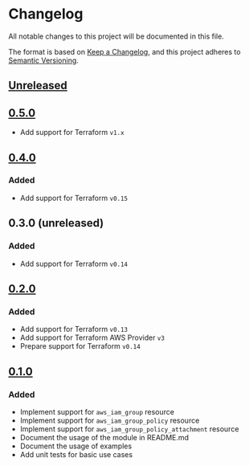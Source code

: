# Changelog

All notable changes to this project will be documented in this file.

The format is based on [Keep a Changelog](https://keepachangelog.com/en/1.0.0/),
and this project adheres to [Semantic Versioning](https://semver.org/spec/v2.0.0.html).

## [Unreleased]

## [0.5.0]

- Add support for Terraform `v1.x`

## [0.4.0]

### Added

- Add support for Terraform `v0.15`

## 0.3.0 (unreleased)

### Added

- Add support for Terraform `v0.14`

## [0.2.0]

### Added

- Add support for Terraform `v0.13`
- Add support for Terraform AWS Provider `v3`
- Prepare support for Terraform `v0.14`

## [0.1.0]

### Added

- Implement support for `aws_iam_group` resource
- Implement support for `aws_iam_group_policy` resource
- Implement support for `aws_iam_group_policy_attachment` resource
- Document the usage of the module in README.md
- Document the usage of examples
- Add unit tests for basic use cases

<!-- markdown-link-check-disable -->

[unreleased]: https://github.com/mineiros-io/terraform-aws-iam-group/compare/v0.5.0...HEAD
[0.5.0]: https://github.com/mineiros-io/terraform-aws-iam-group/compare/v0.4.0...v0.5.0

<!-- markdown-link-check-disabled -->

[0.4.0]: https://github.com/mineiros-io/terraform-aws-iam-group/compare/v0.2.0...v0.4.0
[0.2.0]: https://github.com/mineiros-io/terraform-aws-iam-group/compare/v0.1.0...v0.2.0
[0.1.0]: https://github.com/mineiros-io/terraform-aws-iam-group/releases/tag/v0.1.0
